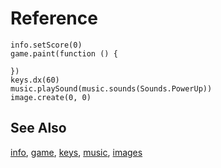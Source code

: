 
# Reference

```namespaces
info.setScore(0)
game.paint(function () {
	
})
keys.dx(60)
music.playSound(music.sounds(Sounds.PowerUp))
image.create(0, 0)
```

## See Also

[info](/reference/info),
[game](/reference/game),
[keys](/reference/keys),
[music](/reference/music),
[images](/reference/images)
